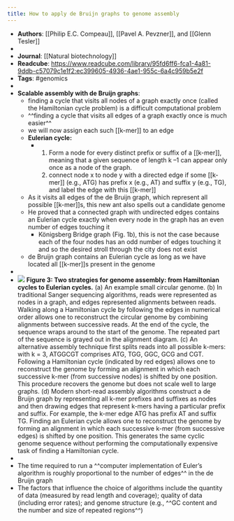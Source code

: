 ```yaml
---
title: How to apply de Bruijn graphs to genome assembly
---
```


- **Authors**: [[Philip E.C. Compeau]], [[Pavel A. Pevzner]], and [[Glenn Tesler]]
-
- **Journal**: [[Natural biotechnology]]
- **Readcube**: https://www.readcube.com/library/95fd6ff6-fca1-4a81-9ddb-c57079c1e1f2:ec399605-4936-4ae1-955c-6a4c959b5e2f
- **Tags**: #genomics
-
- **Scalable assembly with de Bruijn graphs**:
	- finding a cycle that visits all nodes of a graph exactly once (called the Hamiltonian cycle problem) is a difficult computational problem
	- ^^finding a cycle that visits all edges of a graph exactly once is much easier^^
	- we will now assign each such [[k-mer]] to an edge
	- **Eulerian cycle:**
		- 1. Form a node for every distinct prefix or suffix of a [[k-mer]], meaning that a given sequence of length k –1 can appear only once as a node of the graph.
		  2. connect node x to node y with a directed edge if some [[k-mer]] (e.g., ATG) has prefix x (e.g., AT) and suffix y (e.g., TG), and label the edge with this [[k-mer]]
	- As it visits all edges of the de Bruijn graph, which represent all possible [[k-mer]]s, this new ant also spells out a candidate genome
	- He proved that a connected graph with undirected edges contains an Eulerian cycle exactly when every node in the graph has an even number of edges touching it
		- Königsberg Bridge graph (Fig. 1b), this is not the case because each of the four nodes has an odd number of edges touching it and so the desired stroll through the city does not exist
	- de Bruijn graph contains an Eulerian cycle as long as we have located all [[k-mer]]s present in the genome
-
- ![](https://firebasestorage.googleapis.com/v0/b/firescript-577a2.appspot.com/o/imgs%2Fapp%2FQualifying_Exam%2Fb2BbPkUIom.png?alt=media&token=c59577b3-fd44-409d-bca4-aceeeb2daa19)
  **Figure 3: Two strategies for genome assembly: from Hamiltonian cycles to Eulerian cycles.** (a) An example small circular genome. (b) In traditional Sanger sequencing algorithms, reads were represented as nodes in a graph, and edges represented alignments between reads. Walking along a Hamiltonian cycle by following the edges in numerical order allows one to reconstruct the circular genome by combining alignments between successive reads. At the end of the cycle, the sequence wraps around to the start of the genome. The repeated part of the sequence is grayed out in the alignment diagram. (c) An alternative assembly technique first splits reads into all possible k-mers: with k = 3, ATGGCGT comprises ATG, TGG, GGC, GCG and CGT. Following a Hamiltonian cycle (indicated by red edges) allows one to reconstruct the genome by forming an alignment in which each successive k-mer (from successive nodes) is shifted by one position. This procedure recovers the genome but does not scale well to large graphs. (d) Modern short-read assembly algorithms construct a de Bruijn graph by representing all k-mer prefixes and suffixes as nodes and then drawing edges that represent k-mers having a particular prefix and suffix. For example, the k-mer edge ATG has prefix AT and suffix TG. Finding an Eulerian cycle allows one to reconstruct the genome by forming an alignment in which each successive k-mer (from successive edges) is shifted by one position. This generates the same cyclic genome sequence without performing the computationally expensive task of 
  finding a Hamiltonian cycle.
-
- The time required to run a ^^computer implementation of Euler’s algorithm is roughly proportional to the number of edges^^ in the de Bruijn graph
- The factors that influence the choice of algorithms include the quantity of data (measured by read length and coverage); quality of data (including error rates); and genome structure (e.g., ^^GC content and the number and size of repeated regions^^)